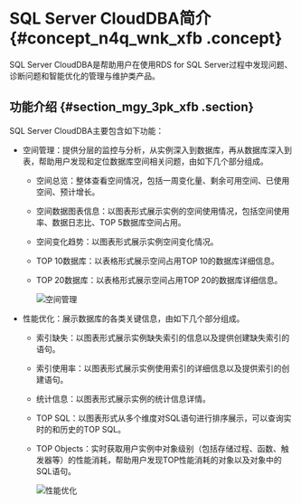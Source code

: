 # SQL Server CloudDBA简介 {#concept_n4q_wnk_xfb .concept}

SQL Server CloudDBA是帮助用户在使用RDS for SQL Server过程中发现问题、诊断问题和智能优化的管理与维护类产品。

## 功能介绍 {#section_mgy_3pk_xfb .section}

SQL Server CloudDBA主要包含如下功能：

-   空间管理：提供分层的监控与分析，从实例深入到数据库，再从数据库深入到表，帮助用户发现和定位数据库空间相关问题，由如下几个部分组成。
    -   空间总览：整体查看空间情况，包括一周变化量、剩余可用空间、已使用空间、预计增长。
    -   空间数据图表信息：以图表形式展示实例的空间使用情况，包括空间使用率、数据日志比、TOP 5数据库空间占用。
    -   空间变化趋势：以图表形式展示实例空间变化情况。
    -   TOP 10数据库：以表格形式展示空间占用TOP 10的数据库详细信息。
    -   TOP 20数据库：以表格形式展示空间占用TOP 20的数据库详细信息。

        ![空间管理](../DNMYSQ1860058/images/32882_zh-CN.png "空间管理")

-   性能优化：展示数据库的各类关键信息，由如下几个部分组成。
    -   索引缺失：以图表形式展示实例缺失索引的信息以及提供创建缺失索引的语句。
    -   索引使用率：以图表形式展示实例使用索引的详细信息以及提供索引的创建语句。
    -   统计信息：以图表形式展示实例的统计信息详情。
    -   TOP SQL：以图表形式从多个维度对SQL语句进行排序展示，可以查询实时的和历史的TOP SQL。
    -   TOP Objects：实时获取用户实例中对象级别（包括存储过程、函数、触发器等）的性能消耗，帮助用户发现TOP性能消耗的对象以及对象中的SQL语句。

        ![性能优化](images/34754_zh-CN.png "性能优化")


